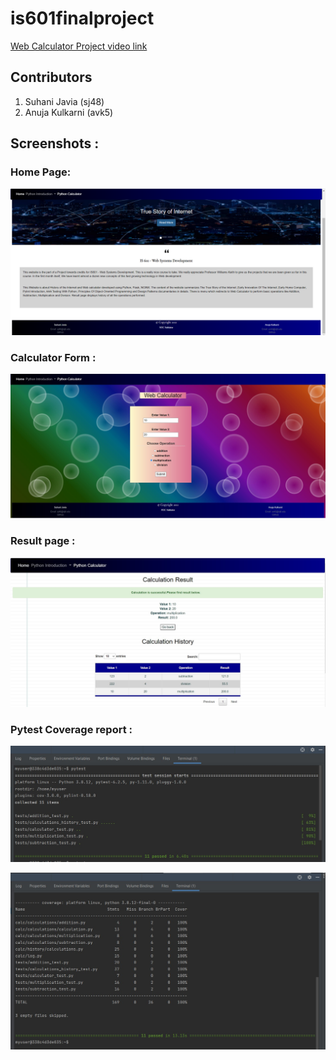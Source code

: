 # is601finalproject

[Web Calculator Project video link](https://www.youtube.com/watch?v=bHVhxRPT_Dk)

## Contributors
1. Suhani Javia (sj48)
2. Anuja Kulkarni (avk5)

## Screenshots :

### Home Page:

![](home.PNG)

### Calculator Form :

![](calculator.jpg)

### Result page :

![](result.jpg)

### Pytest Coverage report :
![](pytest.jpg)

![](coverage.jpg)

